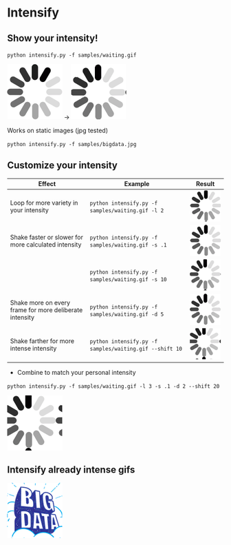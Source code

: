 # Intensify

## Show your intensity!

`python intensify.py -f samples/waiting.gif`

![waiting](samples/waiting.gif) -> ![waiting-intensified](samples/waiting-intensifies.gif)

Works on static images (jpg tested)

`python intensify.py -f samples/bigdata.jpg`

## Customize your intensity

|Effect|Example|Result|
|----------|-----------|-----------|
| Loop for more variety in your intensity|`python intensify.py -f samples/waiting.gif -l 2`|![loop](samples/waiting-intensifies-loop.gif)|
| Shake faster or slower for more calculated intensity|`python intensify.py -f samples/waiting.gif -s .1`|![fast](samples/waiting-intensifies-fast.gif)|
|  |`python intensify.py -f samples/waiting.gif -s 10`|![slow](samples/waiting-intensifies-slow.gif)|
| Shake more on every frame for more deliberate intensity|`python intensify.py -f samples/waiting.gif -d 5`|![multiframe](samples/waiting-intensifies-duplicate.gif) |
| Shake farther for more intense intensity|`python intensify.py -f samples/waiting.gif --shift 10`|![combo](samples/waiting-intensifies-bigshift.gif)|


* Combine to match your personal intensity

`python intensify.py -f samples/waiting.gif -l 3 -s .1 -d 2 --shift 20`

![loop](samples/waiting-intensifies-too-intense.gif)

## Intensify already intense gifs

![intense data](samples/bigdata-intensifies-intensifies-intensifies-intensifies-intensifies.gif)